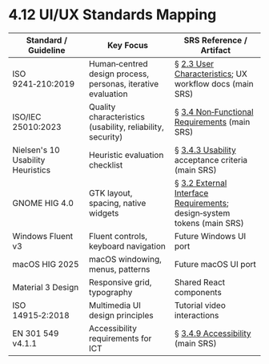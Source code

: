 # 4.12 UI/UX Standards Mapping

| Standard / Guideline              | Key Focus                                                    | SRS Reference / Artifact                                                                                         |
|-----------------------------------|--------------------------------------------------------------|------------------------------------------------------------------------------------------------------------------|
| ISO 9241‑210:2019                 | Human‑centred design process, personas, iterative evaluation | § [2.3 User Characteristics](2-3-User-Characteristics.md); UX workflow docs (main SRS)                           |
| ISO/IEC 25010:2023                | Quality characteristics (usability, reliability, security)   | § [3.4 Non‑Functional Requirements](3-4-Non-Functional-Requirements.md) (main SRS)                               |
| Nielsen's 10 Usability Heuristics | Heuristic evaluation checklist                               | § [3.4.3 Usability](3-4-3-Usability.md) acceptance criteria (main SRS)                                           |
| GNOME HIG 4.0                     | GTK layout, spacing, native widgets                          | § [3.2 External Interface Requirements](3-2-External-Interface-Requirements.md); design‑system tokens (main SRS) |
| Windows Fluent v3                 | Fluent controls, keyboard navigation                         | Future Windows UI port                                                                                           |
| macOS HIG 2025                    | macOS windowing, menus, patterns                             | Future macOS UI port                                                                                             |
| Material 3 Design                 | Responsive grid, typography                                  | Shared React components                                                                                          |
| ISO 14915‑2:2018                  | Multimedia UI design principles                              | Tutorial video interactions                                                                                      |
| EN 301 549 v4.1.1                 | Accessibility requirements for ICT                           | § [3.4.9 Accessibility](3-4-9-Accessibility.md) (main SRS)                                                       |